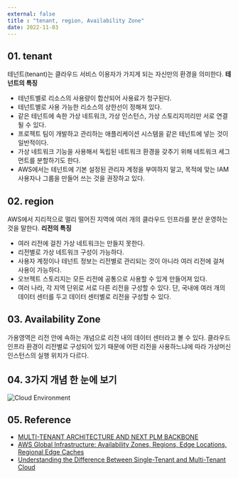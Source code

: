 ```yaml
---
external: false
title : "tenant, region, Availability Zone"
date: 2022-11-03
---
```


## 01. tenant

테넌트(tenant)는 클라우드 서비스 이용자가 가지게 되는 자신만의 환경을 의미한다.
**테넌트의 특징**

- 테넌트별로 리소스의 사용량이 합산되어 사용료가 청구된다.
- 테넌트별로 사용 가능한 리소스의 상한선이 정해져 있다.
- 같은 테넌트에 속한 가상 네트워크, 가상 인스턴스, 가상 스토리지끼리만 서로 연결될 수 있다.
- 프로젝트 팀이 개발하고 관리하는 애플리케이션 시스템을 같은 테넌트에 넣는 것이 일반적이다.
- 가상 네트워크 기능을 사용해서 독립된 네트워크 환경을 갖추기 위해 네트워크 세그먼트를 분할하기도 한다.
- AWS에서는 테넌트에 기본 설정된 관리자 계정을 부여하지 말고, 목적에 맞는 IAM 사용자나 그룹을 만들어 쓰는 것을 권장하고 있다.

## 02. region

AWS에서 지리적으로 멀리 떨어진 지역에 여러 개의 클라우드 인프라를 분산 운영하는 것을 말한다.
**리전의 특징**

- 여러 리전에 걸친 가상 네트워크는 만들지 못한다.
- 리전별로 가상 네트워크 구성이 가능하다.
- 사용자 계정이나 테넌트 정보는 리전별로 관리되는 것이 아니라 여러 리전에 걸쳐 사용이 가능하다.
- 오브젝트 스토리지는 모든 리전에 공통으로 사용할 수 있게 만들어져 있다.
- 여러 나라, 각 지역 단위로 서로 다른 리전을 구성할 수 있다. 단, 국내에 여러 개의 데이터 센터를 두고 데이터 센터별로 리전을 구성할 수 있다.

## 03. Availability Zone

가용영역은 리전 안에 속하는 개념으로 리전 내의 데이터 센터라고 볼 수 있다.
클라우드 인프라 환경이 리전별로 구성되어 있기 때문에 어떤 리전을 사용하느냐에 따라 가상머신 인스턴스의 실행 위치가 다르다.

## 04. 3가지 개념 한 눈에 보기

![Cloud Environment](https://github.com/WoojinJeonkr/WoojinJeonkr.github.io/blob/main/assets/images/post/Cloud_Environment.png?raw=true)

## 05. Reference

- [MULTI-TENANT ARCHITECTURE AND NEXT PLM BACKBONE](https://beyondplm.com/2018/09/14/multi-tenant-architecture-next-plm-backbone/)
- [AWS Global Infrastructure: Availability Zones, Regions, Edge Locations, Regional Edge Caches](https://cloudacademy.com/blog/aws-global-infrastructure/)
- [Understanding the Difference Between Single-Tenant and Multi-Tenant Cloud](https://blog.loginradius.com/identity/single-tenant-vs-multi-tenant/)
